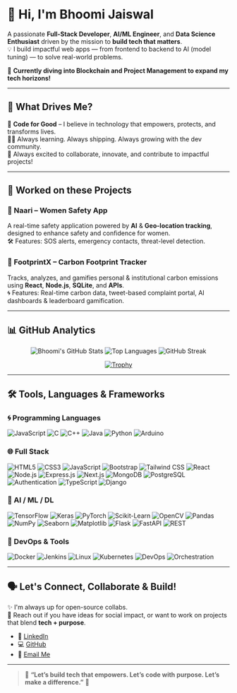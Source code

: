 # 👋 Hi, I'm Bhoomi Jaiswal
A passionate **Full-Stack Developer**, **AI/ML Engineer**, and **Data Science Enthusiast** driven by the mission to **build tech that matters**.  
💡 I build impactful web apps — from frontend to backend to AI (model tuning) — to solve real-world problems.

🚀 **Currently diving into Blockchain and Project Management to expand my tech horizons!**


---

## 🧠 What Drives Me?

🚀 **Code for Good** – I believe in technology that empowers, protects, and transforms lives.  
👩‍💼 Always learning. Always shipping. Always growing with the dev community.  
💙 Always excited to collaborate, innovate, and contribute to impactful projects!

---

## 🌟 Worked on these Projects

### 🔐 Naari – Women Safety App
A real-time safety application powered by **AI** & **Geo-location tracking**, designed to enhance safety and confidence for women.  
🛠️ Features: SOS alerts, emergency contacts, threat-level detection.

### 🌿 FootprintX – Carbon Footprint Tracker  
Tracks, analyzes, and gamifies personal & institutional carbon emissions using **React**, **Node.js**, **SQLite**, and **APIs**.  
🌀 Features: Real-time carbon data, tweet-based complaint portal, AI dashboards & leaderboard gamification.

---

## 📊 GitHub Analytics

<div align="center">

<img alt="Bhoomi's GitHub Stats" src="https://github-readme-stats.vercel.app/api?username=BHOOMI764&show_icons=true&theme=tokyonight&include_all_commits=true&count_private=true" />

<img alt="Top Languages" src="https://github-readme-stats.vercel.app/api/top-langs/?username=BHOOMI764&layout=compact&theme=tokyonight" />

<img alt="GitHub Streak" src="https://github-readme-streak-stats.herokuapp.com/?user=BHOOMI764&theme=tokyonight" />

[![Trophy](https://github-profile-trophy.vercel.app/?username=BHOOMI764&theme=monokai&column=7&no-bg=true&no-frame=true)](https://github.com/ryo-ma/github-profile-trophy)

</div>


---

## 🛠️ Tools, Languages & Frameworks 

### 🌀 Programming Languages
![JavaScript](https://img.shields.io/badge/JavaScript-F7DF1E?style=flat&logo=javascript&logoColor=black)
![C](https://img.shields.io/badge/C-A8B9CC?style=flat&logo=c&logoColor=white)
![C++](https://img.shields.io/badge/C%2B%2B-00599C?style=flat&logo=c%2B%2B&logoColor=white)
![Java](https://img.shields.io/badge/Java-007396?style=flat&logo=java&logoColor=white)
![Python](https://img.shields.io/badge/Python-3776AB?style=flat&logo=python&logoColor=white)
![Arduino](https://img.shields.io/badge/Arduino-00979D?logo=arduino&logoColor=white)

### 🌐 Full Stack
![HTML5](https://img.shields.io/badge/HTML5-E34F26?style=flat&logo=html5&logoColor=white)
![CSS3](https://img.shields.io/badge/CSS3-1572B6?style=flat&logo=css3&logoColor=white)
![JavaScript](https://img.shields.io/badge/JavaScript-F7DF1E?style=flat&logo=javascript&logoColor=black)
![Bootstrap](https://img.shields.io/badge/Bootstrap-7952B3?style=flat&logo=bootstrap&logoColor=white)
![Tailwind CSS](https://img.shields.io/badge/Tailwind_CSS-38B2AC?style=flat&logo=tailwind-css&logoColor=white)
![React](https://img.shields.io/badge/React-61DAFB?style=flat&logo=react&logoColor=black)
![Node.js](https://img.shields.io/badge/Node.js-339933?style=flat&logo=node.js&logoColor=white)
![Express.js](https://img.shields.io/badge/Express.js-000000?style=flat&logo=express&logoColor=white)
![Next.js](https://img.shields.io/badge/Next.js-000000?style=flat&logo=next.js&logoColor=white)
![MongoDB](https://img.shields.io/badge/MongoDB-47A248?style=flat&logo=mongodb&logoColor=white)
![PostgreSQL](https://img.shields.io/badge/PostgreSQL-336791?style=flat&logo=postgresql&logoColor=white)
![Authentication](https://img.shields.io/badge/Authentication-FF6B6B?style=flat)
![TypeScript](https://img.shields.io/badge/TypeScript-3178C6?style=flat&logo=typescript&logoColor=white)
![Django](https://img.shields.io/badge/Django-092E20?style=flat&logo=django&logoColor=white)

### 🤖 AI / ML / DL  
![TensorFlow](https://img.shields.io/badge/TensorFlow-FF6F00?style=flat&logo=tensorflow&logoColor=white)
![Keras](https://img.shields.io/badge/Keras-D00000?style=flat&logo=keras&logoColor=white)
![PyTorch](https://img.shields.io/badge/PyTorch-EE4C2C?style=flat&logo=pytorch&logoColor=white)
![Scikit-Learn](https://img.shields.io/badge/Scikit--Learn-F7931E?style=flat&logo=scikit-learn&logoColor=white)
![OpenCV](https://img.shields.io/badge/OpenCV-5C3EE8?style=flat&logo=opencv&logoColor=white)
![Pandas](https://img.shields.io/badge/Pandas-150458?style=flat&logo=pandas)
![NumPy](https://img.shields.io/badge/NumPy-013243?style=flat&logo=numpy)
![Seaborn](https://img.shields.io/badge/Seaborn-3776AB?style=flat)
![Matplotlib](https://img.shields.io/badge/Matplotlib-11557C?style=flat)
![Flask](https://img.shields.io/badge/Flask-000000?style=flat&logo=flask)
![FastAPI](https://img.shields.io/badge/FastAPI-009688?style=flat&logo=fastapi)
![REST](https://img.shields.io/badge/REST%20API-005571?style=flat)

### 🧰 DevOps & Tools  
![Docker](https://img.shields.io/badge/Docker-2496ED?style=flat&logo=docker&logoColor=white)
![Jenkins](https://img.shields.io/badge/Jenkins-CI-blue?logo=jenkins)
![Linux](https://img.shields.io/badge/Linux-yellow?logo=linux)
![Kubernetes](https://img.shields.io/badge/Kubernetes-blueviolet?logo=kubernetes)
![DevOps](https://img.shields.io/badge/DevOps-orange?logo=devops)
![Orchestration](https://img.shields.io/badge/Orchestration-4B0082?logo=cloud&logoColor=white)

---

## 🗣️ Let's Connect, Collaborate & Build!  

✨ I'm always up for open-source collabs.  
🧩 Reach out if you have ideas for social impact, or want to work on projects that blend **tech + purpose**.

- 💼 [LinkedIn](https://www.linkedin.com/in/bhoomi-jaiswal-91715128b/)
- 💻 [GitHub](https://github.com/BHOOMI764)
- 📧 [Email Me](mailto:bhoomicat2005@gmail.com)

---

> 💫 **“Let’s build tech that empowers. Let’s code with purpose. Let’s make a difference.”** 💙
